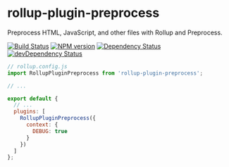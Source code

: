 # rollup-plugin-preprocess
Preprocess HTML, JavaScript, and other files with Rollup and Preprocess.


[![Build Status][build]][build-link] [![NPM version][version]][version-link] [![Dependency Status][dependency]][dependency-link] [![devDependency Status][dev-dependency]][dev-dependency-link]

```js
// rollup.config.js
import RollupPluginPreprocess from 'rollup-plugin-preprocess';

// ...

export default {
  // ...
  plugins: [
    RollupPluginPreprocess({
      context: {
        DEBUG: true
      }
    })
  ]
};
```

[build]: https://travis-ci.org/Katochimoto/rollup-plugin-preprocess.svg?branch=master
[build-link]: https://travis-ci.org/Katochimoto/rollup-plugin-preprocess
[version]: https://badge.fury.io/js/rollup-plugin-preprocess.svg
[version-link]: http://badge.fury.io/js/rollup-plugin-preprocess
[dependency]: https://david-dm.org/Katochimoto/rollup-plugin-preprocess.svg
[dependency-link]: https://david-dm.org/Katochimoto/rollup-plugin-preprocess
[dev-dependency]: https://david-dm.org/Katochimoto/rollup-plugin-preprocess/dev-status.svg
[dev-dependency-link]: https://david-dm.org/Katochimoto/rollup-plugin-preprocess#info=devDependencies
